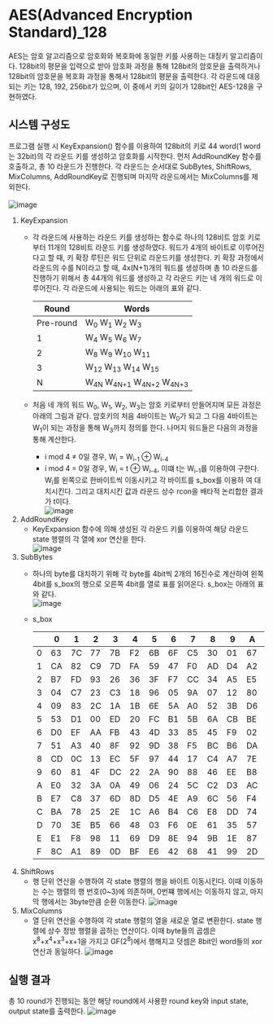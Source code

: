 # AES(Advanced Encryption Standard)_128
AES는 암호 알고리즘으로 암호화와 복호화에 동일한 키를 사용하는 대칭키 알고리즘이다. 128bit의 평문을 입력으로 받아 암호화 과정을 통해 128bit의 암호문을 출력하거나 128bit의 암호문을 복호화 과정을 통해서 128bit의 평문을 출력한다. 각 라운드에 대응되는 키는 128, 192, 256bit가 있으며, 이 중에서 키의 길이가 128bit인 AES-128을 구현하였다.

## 시스템 구성도
프로그램 실행 시 KeyExpansion() 함수를 이용하여 128bit의 키로 44 word(1 word는 32bit)의 각 라운드 키를 생성하고 암호화를 시작한다. 먼저 AddRoundKey 함수를 호출하고, 총 10 라운드가 진행한다. 각 라운드는 순서대로 SubBytes, ShiftRows, MixColumns, AddRoundKey로 진행되며 마지막 라운드에서는 MixColumns를 제외한다.<br/><br/>
![image](https://user-images.githubusercontent.com/59434021/167242446-b326ca55-f2b9-4262-9244-0869016c33b7.png)
  1. KeyExpansion  
     - 각 라운드에 사용하는 라운드 키를 생성하는 함수로 하나의 128비트 암호 키로부터 11개의 128비트 라운드 키를 생성하였다. 워드가 4개의 바이트로 이루어진다고 할 때, 키 확장 루틴은 워드 단위로 라운드키를 생성한다. 키 확장 과정에서 라운드의 수를 N이라고 할 때, 4x(N+1)개의 워드를 생성하며 총 10 라운드를 진행하기 위해서 총 44개의 워드를 생성하고 각 라운드 키는 네 개의 워드로 이루어진다. 각 라운드에 사용되는 워드는 아래의 표와 같다.  

        | Round     | Words                 |
        |-----------|-----------------------|
        | Pre-round | W<sub>0</sub>  W<sub>1</sub>  W<sub>2</sub>  W<sub>3</sub> |
        | 1         | W<sub>4</sub>  W<sub>5</sub>  W<sub>6</sub>  W<sub>7</sub> |
        | 2         | W<sub>8</sub>  W<sub>9</sub>  W<sub>10</sub>  W<sub>11</sub> |
        | 3         | W<sub>12</sub>  W<sub>13</sub>  W<sub>14</sub>  W<sub>15</sub> |
        | N         | W<sub>4N</sub>  W<sub>4N+1</sub>  W<sub>4N+2</sub>  W<sub>4N+3</sub>|
     - 처음 네 개의 워드 W<sub>0</sub>, W<sub>1</sub>, W<sub>2</sub>, W<sub>3</sub>는 암호 키로부터 만들어지며 모든 과정은 아래의 그림과 같다. 암호키의 처음 4바이트는 W<sub>0</sub>가          되고 그 다음 4바이트는 W<sub>1</sub>이 되는 과정을 통해 W<sub>3</sub>까지 정의를 한다. 나머지 워드들은 다음의 과정을 통해 계산한다.
       - i mod 4 ≠ 0일 경우, W<sub>i</sub> = W<sub>i-1</sub> ⊕ W<sub>i-4</sub>
       - i mod 4 = 0일 경우, W<sub>i</sub> = t ⊕ W<sub>i-4</sub>, 이떄 t는 W<sub>i-1</sub>를 이용하여 구한다. W<sub>i</sub>를 왼쪽으로 한바이트씩 이동시키고 각 바이트를 s_box를 이용하         여 대치시킨다. 그리고 대치시킨 값과 라운드 상수 rcon을 배타적 논리합한 결과가 t이다.  
         ![image](https://user-images.githubusercontent.com/59434021/128598103-ec3c42a3-c817-470a-8651-5f1076817103.png)  
  2. AddRoundKey
     - KeyExpansion 함수에 의해 생성된 각 라운드 키를 이용하여 해당 라운드 state 행렬의 각 열에 xor 연산을 한다.  
       ![image](https://user-images.githubusercontent.com/59434021/129000253-f6cfad02-f6f4-4e11-9030-96e8dcd49528.png)  
  3. SubBytes
     - 하나의 byte를 대치하기 위해 각 byte를 4bit씩 2개의 16진수로 계산하여 왼쪽 4bit를 s_box의 행으로 오른쪽 4bit를 열로 표를 읽어온다. s_box는 아래의 표와 같다.  
     ![image](https://user-images.githubusercontent.com/59434021/129005468-837df6a2-ecbb-40f4-9723-8085670e6c2c.png)  
     - s_box  


          |   | 0  | 1  | 2  | 3  | 4  | 5  | 6  | 7  | 8  | 9  | A  | B  | C  | D  | E  | F  |
          |---|----|----|----|----|----|----|----|----|----|----|----|----|----|----|----|----|
          | 0 | 63 | 7C | 77 | 7B | F2 | 6B | 6F | C5 | 30 | 01 | 67 | 2B | FE | D7 | AB | 76 |
          | 1 | CA | 82 | C9 | 7D | FA | 59 | 47 | F0 | AD | D4 | A2 | AF | 9C | A4 | 72 | C0 |
          | 2 | B7 | FD | 93 | 26 | 36 | 3F | F7 | CC | 34 | A5 | E5 | F1 | 71 | D8 | 31 | 15 |
          | 3 | 04 | C7 | 23 | C3 | 18 | 96 | 05 | 9A | 07 | 12 | 80 | E2 | EB | 27 | B2 | 75 |
          | 4 | 09 | 83 | 2C | 1A | 1B | 6E | 5A | A0 | 52 | 3B | D6 | B3 | 29 | E3 | 2F | 84 |
          | 5 | 53 | D1 | 00 | ED | 20 | FC | B1 | 5B | 6A | CB | BE | 39 | 4A | 4C | 58 | CF |
          | 6 | D0 | EF | AA | FB | 43 | 4D | 33 | 85 | 45 | F9 | 02 | 7F | 50 | 3C | 9F | A8 |
          | 7 | 51 | A3 | 40 | 8F | 92 | 9D | 38 | F5 | BC | B6 | DA | 21 | 10 | FF | F3 | D2 |
          | 8 | CD | 0C | 13 | EC | 5F | 97 | 44 | 17 | C4 | A7 | 7E | 3D | 64 | 5D | 19 | 73 |
          | 9 | 60 | 81 | 4F | DC | 22 | 2A | 90 | 88 | 46 | EE | B8 | 14 | DE | 5E | 0B | DB |
          | A | E0 | 32 | 3A | 0A | 49 | 06 | 24 | 5C | C2 | D3 | AC | 62 | 91 | 95 | E4 | 79 |
          | B | E7 | C8 | 37 | 6D | 8D | D5 | 4E | A9 | 6C | 56 | F4 | EA | 65 | 7A | AE | 08 |
          | C | BA | 78 | 25 | 2E | 1C | A6 | B4 | C6 | E8 | DD | 74 | 1F | 4B | BD | 8B | 8A |
          | D | 70 | 3E | B5 | 66 | 48 | 03 | F6 | 0E | 61 | 35 | 57 | B9 | 86 | C1 | 1D | 9E |
          | E | E1 | F8 | 98 | 11 | 69 | D9 | 8E | 94 | 9B | 1E | 87 | E9 | CE | 55 | 28 | DF |
          | F | 8C | A1 | 89 | 0D | BF | E6 | 42 | 68 | 41 | 99 | 2D | 0F | B0 | 54 | BB | 16 |
  4. ShiftRows
     - 행 단위 연산을 수행하여 각 state 행렬의 행을 바이트 이동시킨다. 이때 이동하는 수는 행렬의 행 번호(0~3)에 의존하며, 0번쨰 행에서는 이동하지 않고, 마지막 행에서는 3byte만큼 순환 이동한다.
     ![image](https://user-images.githubusercontent.com/59434021/129010266-abd87335-1b8b-4786-bc5b-6e78fe496ed6.png)  
  5. MixColumns
     - 열 단위 연산을 수행하여 각 state 행렬의 열을 새로운 열로 변환한다. state 행렬에 상수 정방 행렬을 곱하는 연산이다. 이때 byte들의 곱셈은 x<sup>8</sup>+x<sup>4</sup>+x<sup>3</sup>+x+1을 가지고 GF(2<sup>8</sup>)에서 행해지고 덧셈은 8bit인 word들의 xor연산과 동일하다.
     ![image](https://user-images.githubusercontent.com/59434021/129012520-e39742ae-0a1c-411b-b0ea-50beacf1e83f.png)
## 실행 결과
총 10 round가 진행되는 동안 해당 round에서 사용한 round key와 input state, output state를 출력한다.
![image](https://user-images.githubusercontent.com/59434021/167241558-b88b33af-92a2-4ed3-8dca-df49f54a18af.png)
